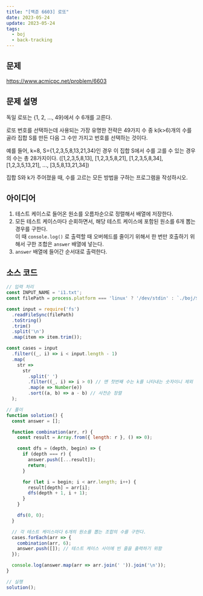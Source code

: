 ```yaml
---
title: "[백준 6603] 로또"
date: 2023-05-24
update: 2023-05-24
tags:
  - boj
  - back-tracking
---
```


## 문제
https://www.acmicpc.net/problem/6603

## 문제 설명
독일 로또는 {1, 2, ..., 49}에서 수 6개를 고른다.

로또 번호를 선택하는데 사용되는 가장 유명한 전략은 49가지 수 중 k(k>6)개의 수를 골라 집합 S를 만든 다음 그 수만 가지고 번호를 선택하는 것이다.

예를 들어, k=8, S={1,2,3,5,8,13,21,34}인 경우 이 집합 S에서 수를 고를 수 있는 경우의 수는 총 28가지이다. ([1,2,3,5,8,13], [1,2,3,5,8,21], [1,2,3,5,8,34], [1,2,3,5,13,21], ..., [3,5,8,13,21,34])

집합 S와 k가 주어졌을 때, 수를 고르는 모든 방법을 구하는 프로그램을 작성하시오.

## 아이디어
1. 테스트 케이스로 들어온 원소를 오름차순으로 정렬해서 배열에 저장한다.  
2. 모든 테스트 케이스마다 순회하면서, 해당 테스트 케이스에 포함된 원소를 6개 뽑는 경우를 구한다.  
이 때 `console.log()` 로 출력할 때 오버헤드를 줄이기 위해서 한 번만 호출하기 위해서 구한 조합은 `answer` 배열에 넣는다.  
3. `answer` 배열에 들어간 순서대로 출력한다.  

## 소스 코드
```js
// 입력 처리
const INPUT_NAME = 'i1.txt';
const filePath = process.platform === 'linux' ? '/dev/stdin' : `./boj/${__dirname.split('\\').pop()}/${INPUT_NAME}`;

const input = require('fs')
  .readFileSync(filePath)
  .toString()
  .trim()
  .split('\n')
  .map(item => item.trim());

const cases = input
  .filter((_, i) => i < input.length - 1)
  .map(
    str =>
      str
        .split(' ')
        .filter((_, i) => i > 0) // 맨 첫번째 수는 k를 나타내는 숫자이니 제외
        .map(e => Number(e))
        .sort((a, b) => a - b) // 사전순 정렬
  );

// 풀이
function solution() {
  const answer = [];

  function combination(arr, r) {
    const result = Array.from({ length: r }, () => 0);

    const dfs = (depth, begin) => {
      if (depth === r) {
        answer.push([...result]);
        return;
      }

      for (let i = begin; i < arr.length; i++) {
        result[depth] = arr[i];
        dfs(depth + 1, i + 1);
      }
    }

    dfs(0, 0);
  }

  // 각 테스트 케이스마다 6개의 원소를 뽑는 조합의 수를 구한다.
  cases.forEach(arr => {
    combination(arr, 6);
    answer.push([]); // 테스트 케이스 사이에 빈 줄을 출력하기 위함
  });

  console.log(answer.map(arr => arr.join(' ')).join('\n'));
}

// 실행
solution();
```